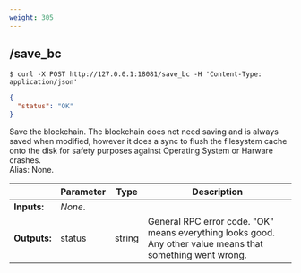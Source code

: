 ```yaml
---
weight: 305
---
```


## **/save_bc**

```shell
$ curl -X POST http://127.0.0.1:18081/save_bc -H 'Content-Type: application/json'
```
```json
{
  "status": "OK"
}
```
Save the blockchain. The blockchain does not need saving and is always saved when modified, however it does a sync to flush the filesystem cache onto the disk for safety purposes against Operating System or Harware crashes.  
Alias: None.  

|             | Parameter | Type    | Description
| ---         | ---       | ---     | ---
|**Inputs:**  | *None*.   |         | 
|**Outputs:** | status    | string  | General RPC error code. "OK" means everything looks good. Any other value means that something went wrong.